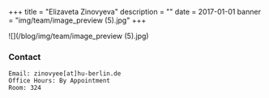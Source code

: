 +++
title = "Elizaveta Zinovyeva"
description = ""
date = 2017-01-01
banner = "img/team/image_preview (5).jpg"
+++

<!--more-->


![](/blog/img/team/image_preview (5).jpg)



###  Contact

	Email: zinovyee[at]hu-berlin.de
	Office Hours: By Appointment
	Room: 324
	


	 